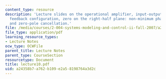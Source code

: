 ```yaml
---
content_type: resource
description: 'Lecture slides on the operational amplifier, input-output relationships,
  feedback configuration, zero on the right-half plane: non-minimum phase response,
  and zero-pole cancellation.'
file: /media/courses/2-004-systems-modeling-and-control-ii-fall-2007/a24358b7a762b109e2a58198764a3d2c_lecture10.pdf
file_type: application/pdf
learning_resource_types:
- Lecture Notes
ocw_type: OCWFile
parent_title: Lecture Notes
parent_type: CourseSection
resourcetype: Document
title: lecture10.pdf
uid: a24358b7-a762-b109-e2a5-8198764a3d2c
---
```

